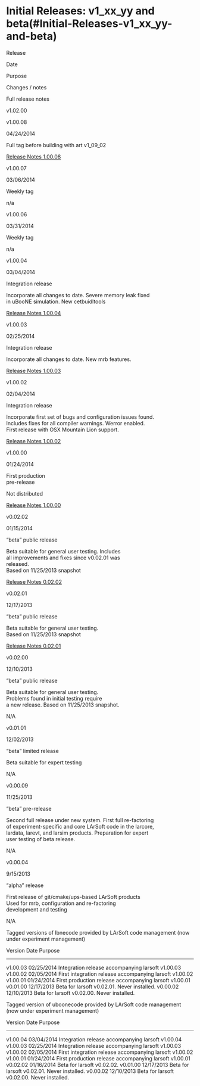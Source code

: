 Initial Releases: v1\_xx\_yy and beta(#Initial-Releases-v1_xx_yy-and-beta)
=============================================================================

Release

Date

Purpose

Changes / notes

Full release notes

v1.02.00

v1.00.08

04/24/2014

Full tag before building with art v1\_09\_02

[Release Notes 1.00.08](Release_Notes_10008)

v1.00.07

03/06/2014

Weekly tag

n/a

v1.00.06

03/31/2014

Weekly tag

n/a

v1.00.04

03/04/2014

Integration release

Incorporate all changes to date. Severe memory leak fixed\
 in uBooNE simulation. New cetbuidltools

[Release Notes 1.00.04](Release_Notes_10004)

v1.00.03

02/25/2014

Integration release

Incorporate all changes to date. New mrb features.

[Release Notes 1.00.03](Release_Notes_10003?parent=Initial_Releases)

v1.00.02

02/04/2014

Integration release

Incorporate first set of bugs and configuration issues found.\
 Includes fixes for all compiler warnings. Werror enabled.\
 First release with OSX Mountain Lion support.

[Release Notes 1.00.02](Release_Notes_10002?parent=Initial_Releases)

v1.00.00

01/24/2014

First production\
 pre-release

Not distributed

[Release Notes 1.00.00](Release_Notes_10000?parent=Initial_Releases)

v0.02.02

01/15/2014

“beta” public release

Beta suitable for general user testing. Includes\
 all improvements and fixes since v0.02.01 was\
 released.\
 Based on 11/25/2013 snapshot

[Release Notes 0.02.02](Release_Notes_00202)

v0.02.01

12/17/2013

“beta” public release

Beta suitable for general user testing.\
 Based on 11/25/2013 snapshot

[Release Notes 0.02.01](Release_Notes_00201)

v0.02.00

12/10/2013

“beta” public release

Beta suitable for general user testing.\
 Problems found in initial testing require\
 a new release. Based on 11/25/2013 snapshot.

N/A

v0.01.01

12/02/2013

“beta” limited release

Beta suitable for expert testing

N/A

v0.00.09

11/25/2013

“beta” pre-release

Second full release under new system. First full re-factoring\
 of experiment-specific and core LArSoft code in the larcore,\
 lardata, larevt, and larsim products. Preparation for expert\
 user testing of beta release.

N/A

v0.00.04

9/15/2013

“alpha” release

First release of git/cmake/ups-based LArSoft products\
 Used for mrb, configuration and re-factoring\
 development and testing

N/A

Tagged versions of lbnecode provided by LArSoft code management (now under experiment management)

  Version    Date         Purpose
  ---------- ------------ ---------------------------------------------------------
  v1.00.03   02/25/2014   Integration release accompanying larsoft v1.00.03
  v1.00.02   02/05/2014   First integration release accompanying larsoft v1.00.02
  v1.00.01   01/24/2014   First production release accompanying larsoft v1.00.01
  v0.01.00   12/17/2013   Beta for larsoft v0.02.01. Never installed.
  v0.00.02   12/10/2013   Beta for larsoft v0.02.00. Never installed.

Tagged version of uboonecode provided by LArSoft code management (now under experiment management)

  Version    Date         Purpose
  ---------- ------------ ---------------------------------------------------------
  v1.00.04   03/04/2014   Integration release accompanying larsoft v1.00.04
  v1.00.03   02/25/2014   Integration release accompanying larsoft v1.00.03
  v1.00.02   02/05/2014   First integration release accompanying larsoft v1.00.02
  v1.00.01   01/24/2014   First production release accompanying larsoft v1.00.01
  v0.02.02   01/16/2014   Beta for larsoft v0.02.02.
  v0.01.00   12/17/2013   Beta for larsoft v0.02.01. Never installed.
  v0.00.02   12/10/2013   Beta for larsoft v0.02.00. Never installed.
